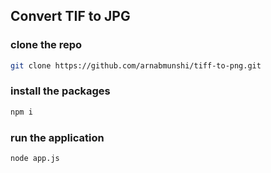 ## Convert TIF to JPG

### clone the repo

```bash
git clone https://github.com/arnabmunshi/tiff-to-png.git
```

### install the packages

```bash
npm i
```

### run the application

```bash
node app.js
```

